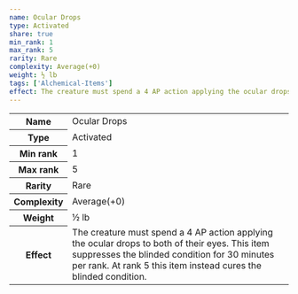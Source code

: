 ```yaml
---
name: Ocular Drops
type: Activated
share: true
min_rank: 1
max_rank: 5
rarity: Rare
complexity: Average(+0)
weight: ½ lb
tags: ['Alchemical-Items']
effect: The creature must spend a 4 AP action applying the ocular drops to both of their eyes. This item suppresses the blinded condition for 30 minutes per rank. At rank 5 this item instead cures the blinded condition.
---
```

<p><span style="overflow-x: auto;"><table><tbody><tr><th>Name</th><td>Ocular Drops</td></tr><tr><th>Type</th><td>Activated</td></tr><tr><th>Min rank</th><td>1</td></tr><tr><th>Max rank</th><td>5</td></tr><tr><th>Rarity</th><td>Rare</td></tr><tr><th>Complexity</th><td>Average(+0)</td></tr><tr><th>Weight</th><td>½ lb</td></tr><tr><th>Effect</th><td>The creature must spend a 4 AP action applying the ocular drops to both of their eyes. This item suppresses the blinded condition for 30 minutes per rank. At rank 5 this item instead cures the blinded condition.</td></tr></tbody></table></span></p>